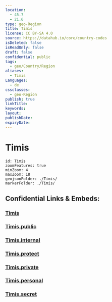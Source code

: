 ```yaml
---
location:
  - 45.7
  - 21.6
type: geo-Region
title: Timis
license: CC BY-SA 4.0
source: https://datahub.io/core/country-codes
isDeleted: false
isReadOnly: false
draft: false
confidential: public
tags:
  - geo/Country/Region
aliases:
  - Timis
Languages:
  - de
cssclasses:
  - geo-Region
publish: true
linkTitle:
keywords:
layout:
publishDate:
expiryDate:
---
```


# Timis

```leaflet
id: Timis
zoomFeatures: true 
minZoom: 4 
maxZoom: 18
geojsonFolder: ./Timis/
markerFolder: ./Timis/
```


## Confidential Links & Embeds: 

### [Timis](/_Standards/Earth/Continent/Europe/Europe~East/Romania/Regions~Romania/Romania~Vest/Timis.md) 

### [Timis.public](/_public/Earth/Continent/Europe/Europe~East/Romania/Regions~Romania/Romania~Vest/Timis.public.md) 

### [Timis.internal](/_internal/Earth/Continent/Europe/Europe~East/Romania/Regions~Romania/Romania~Vest/Timis.internal.md) 

### [Timis.protect](/_protect/Earth/Continent/Europe/Europe~East/Romania/Regions~Romania/Romania~Vest/Timis.protect.md) 

### [Timis.private](/_private/Earth/Continent/Europe/Europe~East/Romania/Regions~Romania/Romania~Vest/Timis.private.md) 

### [Timis.personal](/_personal/Earth/Continent/Europe/Europe~East/Romania/Regions~Romania/Romania~Vest/Timis.personal.md) 

### [Timis.secret](/_secret/Earth/Continent/Europe/Europe~East/Romania/Regions~Romania/Romania~Vest/Timis.secret.md)


